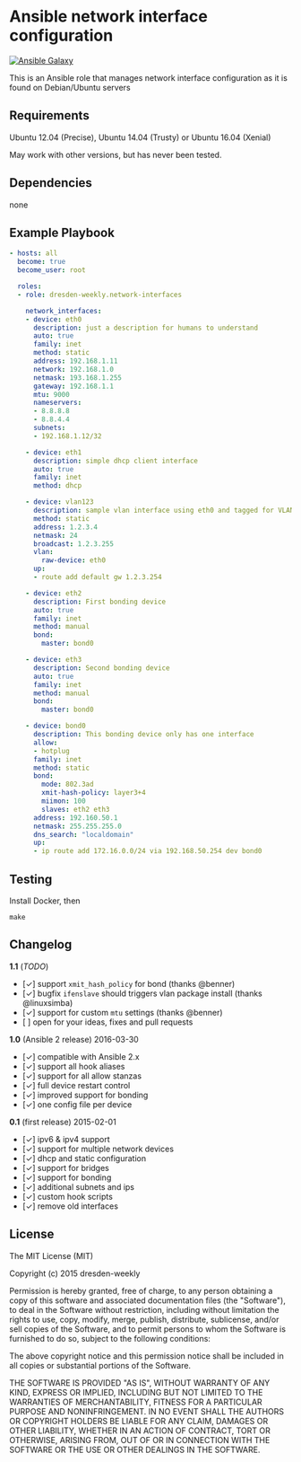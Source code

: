 Ansible network interface configuration
=======================================
[![Ansible Galaxy](https://img.shields.io/badge/Ansible%20Galaxy-dresden--weekly.network--interfaces-blue.svg)](https://galaxy.ansible.com/dresden-weekly/network-interfaces/)

This is an Ansible role that manages network interface configuration as it is found on Debian/Ubuntu servers

Requirements
------------

Ubuntu 12.04 (Precise), Ubuntu 14.04 (Trusty) or Ubuntu 16.04 (Xenial)

May work with other versions, but has never been tested.

Dependencies
------------

none

Example Playbook
----------------

```yml
- hosts: all
  become: true
  become_user: root

  roles:
  - role: dresden-weekly.network-interfaces

    network_interfaces:
    - device: eth0
      description: just a description for humans to understand
      auto: true
      family: inet
      method: static
      address: 192.168.1.11
      network: 192.168.1.0
      netmask: 193.168.1.255
      gateway: 192.168.1.1
      mtu: 9000
      nameservers:
      - 8.8.8.8
      - 8.8.4.4
      subnets:
      - 192.168.1.12/32

    - device: eth1
      description: simple dhcp client interface
      auto: true
      family: inet
      method: dhcp

    - device: vlan123
      description: sample vlan interface using eth0 and tagged for VLAN 123.
      method: static
      address: 1.2.3.4
      netmask: 24
      broadcast: 1.2.3.255
      vlan:
        raw-device: eth0
      up:
      - route add default gw 1.2.3.254

    - device: eth2
      description: First bonding device
      auto: true
      family: inet
      method: manual
      bond:
        master: bond0

    - device: eth3
      description: Second bonding device
      auto: true
      family: inet
      method: manual
      bond:
        master: bond0

    - device: bond0
      description: This bonding device only has one interface
      allow:
      - hotplug
      family: inet
      method: static
      bond:
        mode: 802.3ad
        xmit-hash-policy: layer3+4
        miimon: 100
        slaves: eth2 eth3
      address: 192.160.50.1
      netmask: 255.255.255.0
      dns_search: "localdomain"
      up:
      - ip route add 172.16.0.0/24 via 192.168.50.254 dev bond0
```

Testing
-------

Install Docker, then

```
make
```

Changelog
---------

**1.1** (*TODO*)

* [✓] support `xmit_hash_policy` for bond (thanks @benner)
* [✓] bugfix `ifenslave` should triggers vlan package install (thanks @linuxsimba)
* [✓] support for custom `mtu` settings (thanks @benner)
* [ ] open for your ideas, fixes and pull requests

**1.0** (Ansible 2 release) 2016-03-30

* [✓] compatible with Ansible 2.x
* [✓] support all hook aliases
* [✓] support for all allow stanzas
* [✓] full device restart control
* [✓] improved support for bonding
* [✓] one config file per device

**0.1** (first release) 2015-02-01

* [✓] ipv6 & ipv4 support
* [✓] support for multiple network devices
* [✓] dhcp and static configuration
* [✓] support for bridges
* [✓] support for bonding
* [✓] additional subnets and ips
* [✓] custom hook scripts
* [✓] remove old interfaces

License
-------

The MIT License (MIT)

Copyright (c) 2015 dresden-weekly

Permission is hereby granted, free of charge, to any person obtaining a copy
of this software and associated documentation files (the "Software"), to deal
in the Software without restriction, including without limitation the rights
to use, copy, modify, merge, publish, distribute, sublicense, and/or sell
copies of the Software, and to permit persons to whom the Software is
furnished to do so, subject to the following conditions:

The above copyright notice and this permission notice shall be included in all
copies or substantial portions of the Software.

THE SOFTWARE IS PROVIDED "AS IS", WITHOUT WARRANTY OF ANY KIND, EXPRESS OR
IMPLIED, INCLUDING BUT NOT LIMITED TO THE WARRANTIES OF MERCHANTABILITY,
FITNESS FOR A PARTICULAR PURPOSE AND NONINFRINGEMENT. IN NO EVENT SHALL THE
AUTHORS OR COPYRIGHT HOLDERS BE LIABLE FOR ANY CLAIM, DAMAGES OR OTHER
LIABILITY, WHETHER IN AN ACTION OF CONTRACT, TORT OR OTHERWISE, ARISING FROM,
OUT OF OR IN CONNECTION WITH THE SOFTWARE OR THE USE OR OTHER DEALINGS IN THE
SOFTWARE.
